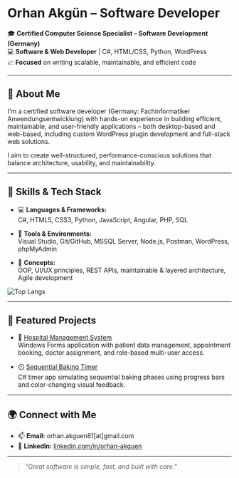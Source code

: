 # Orhan Akgün – Software Developer

🎓 **Certified Computer Science Specialist – Software Development (Germany)**  
💻 **Software & Web Developer** | C#, HTML/CSS, Python, WordPress  
📈 **Focused** on writing scalable, maintainable, and efficient code

---

## 🧠 About Me

I'm a certified software developer (Germany: Fachinformatiker Anwendungsentwicklung) with hands-on experience in building efficient, maintainable, and user-friendly applications – both desktop-based and web-based, including custom WordPress plugin development and full-stack web solutions.

I aim to create well-structured, performance-conscious solutions that balance architecture, usability, and maintainability.

---

## 🔧 Skills & Tech Stack

- 💻 **Languages & Frameworks:**  
  C#, HTML5, CSS3, Python, JavaScript, Angular, PHP, SQL

- 🧰 **Tools & Environments:**  
  Visual Studio, Git/GitHub, MSSQL Server, Node.js, Postman, WordPress, phpMyAdmin

- 🧩 **Concepts:**  
  OOP, UI/UX principles, REST APIs, maintainable & layered architecture, Agile development

![Top Langs](https://github-readme-stats.vercel.app/api/top-langs/?username=OrhanAkguen&layout=compact)

---

## 📌 Featured Projects

- 🏥 [Hospital Management System](https://github.com/OrhanAkguen/hospital-management-and-appointment-system)  
  Windows Forms application with patient data management, appointment booking, doctor assignment, and role-based multi-user access.

- ⏲️ [Sequential Baking Timer](https://github.com/OrhanAkguen/SequentialBakingTimer)  
  C# timer app simulating sequential baking phases using progress bars and color-changing visual feedback.

---

## 🌍 Connect with Me

- 📫 **Email:** orhan.akguen81[at]gmail.com  
- 💼 **LinkedIn:** [linkedin.com/in/orhan-akguen](https://www.linkedin.com/in/orhan-akguen/)  

---

> _“Great software is simple, fast, and built with care.”_

<!--
**OrhanAkguen/OrhanAkguen** is a ✨ _special_ ✨ repository because its `README.md` (this file) appears on your GitHub profile.

Here are some ideas to get you started:

- 🔭 I’m currently working on ...
- 🌱 I’m currently learning ...
- 👯 I’m looking to collaborate on ...
- 🤔 I’m looking for help with ...
- 💬 Ask me about ...
- 📫 How to reach me: ...
- 😄 Pronouns: ...
- ⚡ Fun fact: ...
-->
